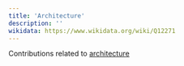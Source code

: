 ```yaml
---
title: 'Architecture'
description: ''
wikidata: https://www.wikidata.org/wiki/Q12271
---
```


Contributions related to [architecture](https://en.wikipedia.org/wiki/Architecture)
